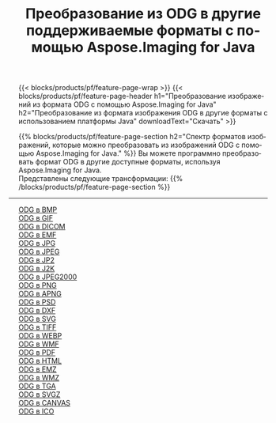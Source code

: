 ﻿---
title: Преобразование из ODG в другие поддерживаемые форматы с помощью Aspose.Imaging for Java 
weight: 3920
url: /ru/java/conversion/from/odg 
lang: ru
langdirlevel: 2
locales: zh-hans,ja,it,ru,de,es,fr,nl,id,lt,pl,pt,vi,tr,ko,zh-hant,ar,hi,th,sv,cs,uk,he
description: Aspose.Imaging может легко конвертировать из ODG в другие форматы с помощью платформы Java.
---

{{< blocks/products/pf/feature-page-wrap >}}
{{< blocks/products/pf/feature-page-header h1="Преобразование изображений из формата ODG с помощью Aspose.Imaging for Java" h2="Преобразование из формата изображения ODG в другие форматы с использованием платформы Java" downloadText="Скачать" >}}


{{% blocks/products/pf/feature-page-section  h2="Спектр форматов изображений, которые можно преобразовать из изображений ODG с помощью Aspose.Imaging for Java." %}}
Вы можете программно преобразовать формат ODG в другие доступные форматы, используя
Aspose.Imaging for Java.
<br/>
Представлены следующие трансформации:
{{% /blocks/products/pf/feature-page-section %}}
<div class="container-fluid productfamilypage bg-gray">
    <div class="convertypes bg-gray agp-content section">
        <div class="container">
		<hr style="margin-left:-20px;"/>
		<div class="row other-converters">
		    <div class='col-md-2 other-converter remove-lp remove-rp'><a href="/imaging/ru/java/conversion/odg-to-bmp" >ODG в BMP</a></div><div class='col-md-2 other-converter remove-lp remove-rp'><a href="/imaging/ru/java/conversion/odg-to-gif" >ODG в GIF</a></div><div class='col-md-2 other-converter remove-lp remove-rp'><a href="/imaging/ru/java/conversion/odg-to-dicom" >ODG в DICOM</a></div><div class='col-md-2 other-converter remove-lp remove-rp'><a href="/imaging/ru/java/conversion/odg-to-emf" >ODG в EMF</a></div><div class='col-md-2 other-converter remove-lp remove-rp'><a href="/imaging/ru/java/conversion/odg-to-jpg" >ODG в JPG</a></div><div class='col-md-2 other-converter remove-lp remove-rp'><a href="/imaging/ru/java/conversion/odg-to-jpeg" >ODG в JPEG</a></div><div class='col-md-2 other-converter remove-lp remove-rp'><a href="/imaging/ru/java/conversion/odg-to-jp2" >ODG в JP2</a></div><div class='col-md-2 other-converter remove-lp remove-rp'><a href="/imaging/ru/java/conversion/odg-to-j2k" >ODG в J2K</a></div><div class='col-md-2 other-converter remove-lp remove-rp'><a href="/imaging/ru/java/conversion/odg-to-jpeg2000" >ODG в JPEG2000</a></div><div class='col-md-2 other-converter remove-lp remove-rp'><a href="/imaging/ru/java/conversion/odg-to-png" >ODG в PNG</a></div><div class='col-md-2 other-converter remove-lp remove-rp'><a href="/imaging/ru/java/conversion/odg-to-apng" >ODG в APNG</a></div><div class='col-md-2 other-converter remove-lp remove-rp'><a href="/imaging/ru/java/conversion/odg-to-psd" >ODG в PSD</a></div><div class='col-md-2 other-converter remove-lp remove-rp'><a href="/imaging/ru/java/conversion/odg-to-dxf" >ODG в DXF</a></div><div class='col-md-2 other-converter remove-lp remove-rp'><a href="/imaging/ru/java/conversion/odg-to-svg" >ODG в SVG</a></div><div class='col-md-2 other-converter remove-lp remove-rp'><a href="/imaging/ru/java/conversion/odg-to-tiff" >ODG в TIFF</a></div><div class='col-md-2 other-converter remove-lp remove-rp'><a href="/imaging/ru/java/conversion/odg-to-webp" >ODG в WEBP</a></div><div class='col-md-2 other-converter remove-lp remove-rp'><a href="/imaging/ru/java/conversion/odg-to-wmf" >ODG в WMF</a></div><div class='col-md-2 other-converter remove-lp remove-rp'><a href="/imaging/ru/java/conversion/odg-to-pdf" >ODG в PDF</a></div><div class='col-md-2 other-converter remove-lp remove-rp'><a href="/imaging/ru/java/conversion/odg-to-html" >ODG в HTML</a></div><div class='col-md-2 other-converter remove-lp remove-rp'><a href="/imaging/ru/java/conversion/odg-to-emz" >ODG в EMZ</a></div><div class='col-md-2 other-converter remove-lp remove-rp'><a href="/imaging/ru/java/conversion/odg-to-wmz" >ODG в WMZ</a></div><div class='col-md-2 other-converter remove-lp remove-rp'><a href="/imaging/ru/java/conversion/odg-to-tga" >ODG в TGA</a></div><div class='col-md-2 other-converter remove-lp remove-rp'><a href="/imaging/ru/java/conversion/odg-to-svgz" >ODG в SVGZ</a></div><div class='col-md-2 other-converter remove-lp remove-rp'><a href="/imaging/ru/java/conversion/odg-to-canvas" >ODG в CANVAS</a></div><div class='col-md-2 other-converter remove-lp remove-rp'><a href="/imaging/ru/java/conversion/odg-to-ico" >ODG в ICO</a></div>
                </div>
        </div>
    </div>
</div>
<br/>

